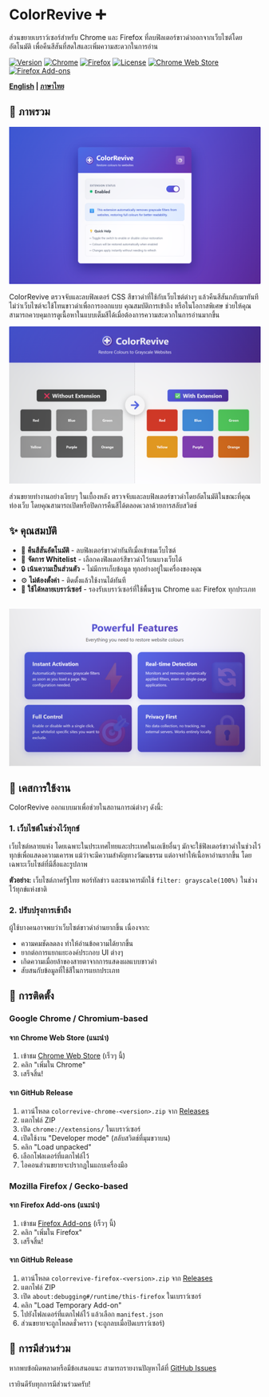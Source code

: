 # ColorRevive ➕

ส่วนขยายเบราว์เซอร์สำหรับ Chrome และ Firefox ที่ลบฟิลเตอร์ขาวดำออกจากเว็บไซต์โดยอัตโนมัติ เพื่อคืนสีสันที่สดใสและเพิ่มความสะดวกในการอ่าน

[![Version](https://img.shields.io/badge/version-1.0.1-blue.svg)](https://github.com/thongtech/colorrevive)
[![Chrome](https://img.shields.io/badge/Chrome-Manifest%20V3-yellow.svg)](manifest.json)
[![Firefox](https://img.shields.io/badge/Firefox-Manifest%20V2-orange.svg)](manifest.firefox.json)
[![License](https://img.shields.io/badge/license-MIT-green.svg)](LICENSE)
[![Chrome Web Store](https://img.shields.io/badge/chrome-extension-orange.svg)](https://chrome.google.com/webstore)
[![Firefox Add-ons](https://img.shields.io/badge/firefox-add--on-orange.svg)](https://addons.mozilla.org)

**[English](README.md) | [ภาษาไทย](README.th.md)**

## 🌟 ภาพรวม

<p align="center">
  <img src="docs/screenshots/screenshot.png" alt="ColorRevive Screenshot" width="600">
</p>

ColorRevive ตรวจจับและลบฟิลเตอร์ CSS สีขาวดำที่ใช้กับเว็บไซต์ต่างๆ แล้วคืนสีสันกลับมาทันที ไม่ว่าเว็บไซต์จะใช้โทนขาวดำเพื่อการออกแบบ คุณสมบัติการเข้าถึง หรือในโอกาสพิเศษ ช่วยให้คุณสามารถควบคุมการดูเนื้อหาในแบบเต็มสีได้เมื่อต้องการความสะดวกในการอ่านมากขึ้น

<p align="center">
  <img src="docs/screenshots/before_after.png" alt="Before and After Comparison" width="600">
</p>

ส่วนขยายทำงานอย่างเงียบๆ ในเบื้องหลัง ตรวจจับและลบฟิลเตอร์ขาวดำโดยอัตโนมัติในขณะที่คุณท่องเว็บ โดยคุณสามารถเปิดหรือปิดการคืนสีได้ตลอดเวลาด้วยการสลับสวิตช์

## ✨ คุณสมบัติ

- 🎯 **คืนสีสันอัตโนมัติ** - ลบฟิลเตอร์ขาวดำทันทีเมื่อเข้าชมเว็บไซต์
- 📝 **จัดการ Whitelist** - เลือกคงฟิลเตอร์สีขาวดำไว้บนบางเว็บได้
- 🔒 **เน้นความเป็นส่วนตัว** - ไม่มีการเก็บข้อมูล ทุกอย่างอยู่ในเครื่องของคุณ
- ⚙️ **ไม่ต้องตั้งค่า** - ติดตั้งแล้วใช้งานได้ทันที
- 🦊 **ใช้ได้หลายเบราว์เซอร์** - รองรับเบราว์เซอร์ที่ใช้พื้นฐาน Chrome และ Firefox ทุกประเภท

<div style="margin-top: 30px;"></div>

<p align="center">
  <img src="docs/screenshots/features.png" alt="Features" width="600">
</p>


## 🎯 เคสการใช้งาน

ColorRevive ออกแบบมาเพื่อช่วยในสถานการณ์ต่างๆ ดังนี้:

### 1. **เว็บไซต์ในช่วงไว้ทุกข์**
เว็บไซต์หลายแห่ง โดยเฉพาะในประเทศไทยและประเทศในเอเชียอื่นๆ มักจะใช้ฟิลเตอร์ขาวดำในช่วงไว้ทุกข์เพื่อแสดงความเคารพ แม้ว่าจะมีความสำคัญทางวัฒนธรรม แต่อาจทำให้เนื้อหาอ่านยากขึ้น โดยเฉพาะเว็บไซต์ที่มีสื่อและรูปภาพ

**ตัวอย่าง:** เว็บไซต์ภาครัฐไทย พอร์ทัลข่าว และธนาคารมักใช้ `filter: grayscale(100%)` ในช่วงไว้ทุกข์แห่งชาติ

### 2. **ปรับปรุงการเข้าถึง**
ผู้ใช้บางคนอาจพบว่าเว็บไซต์ขาวดำอ่านยากขึ้น เนื่องจาก:
- ความคมชัดลดลง ทำให้อ่านข้อความได้ยากขึ้น
- ยากต่อการแยกแยะองค์ประกอบ UI ต่างๆ
- เกิดความเมื่อยล้าของสายตาจากการแสดงผลแบบขาวดำ
- สับสนกับข้อมูลที่ใช้สีในการแยกประเภท

## 🚀 การติดตั้ง

### Google Chrome / Chromium-based

#### จาก Chrome Web Store (แนะนำ)
1. เข้าชม [Chrome Web Store](#) (เร็วๆ นี้)
2. คลิก "เพิ่มใน Chrome"
3. เสร็จสิ้น!

#### จาก GitHub Release
1. ดาวน์โหลด `colorrevive-chrome-<version>.zip` จาก [Releases](https://github.com/thongtech/colorrevive/releases/latest)
2. แตกไฟล์ ZIP
3. เปิด `chrome://extensions/` ในเบราว์เซอร์
4. เปิดใช้งาน "Developer mode" (สลับสวิตช์ที่มุมขวาบน)
5. คลิก "Load unpacked"
6. เลือกโฟลเดอร์ที่แตกไฟล์ไว้
7. ไอคอนส่วนขยายจะปรากฏในแถบเครื่องมือ

### Mozilla Firefox / Gecko-based

#### จาก Firefox Add-ons (แนะนำ)
1. เข้าชม [Firefox Add-ons](#) (เร็วๆ นี้)
2. คลิก "เพิ่มใน Firefox"
3. เสร็จสิ้น!

#### จาก GitHub Release
1. ดาวน์โหลด `colorrevive-firefox-<version>.zip` จาก [Releases](https://github.com/thongtech/colorrevive/releases/latest)
2. แตกไฟล์ ZIP
3. เปิด `about:debugging#/runtime/this-firefox` ในเบราว์เซอร์
4. คลิก "Load Temporary Add-on"
5. ไปยังโฟลเดอร์ที่แตกไฟล์ไว้ แล้วเลือก `manifest.json`
6. ส่วนขยายจะถูกโหลดชั่วคราว (จะถูกลบเมื่อปิดเบราว์เซอร์)

## 🤝 การมีส่วนร่วม

หากพบข้อผิดพลาดหรือมีข้อเสนอแนะ สามารถรายงานปัญหาได้ที่ [GitHub Issues](https://github.com/thongtech/colorrevive/issues)

เรายินดีรับทุกการมีส่วนร่วมครับ!
